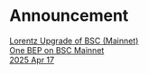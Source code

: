 
# Announcement

<div class="doc-announce">
    <a href="./lorentz-bsc/">
        <div>
            <div class="announce-title">Lorentz Upgrade of BSC (Mainnet) </div>
            <div class="announce-desc">One BEP on BSC Mainnet</div>
        </div>
        <span class="announce-date">2025 Apr 17</span>
    </a>
</div>
